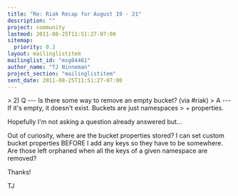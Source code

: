 ```yaml
---
title: "Re: Riak Recap for August 19 - 21"
description: ""
project: community
lastmod: 2011-08-25T11:51:27-07:00
sitemap:
  priority: 0.2
layout: mailinglistitem
mailinglist_id: "msg04461"
author_name: "TJ Ninneman"
project_section: "mailinglistitem"
sent_date: 2011-08-25T11:51:27-07:00
---
```


&gt; 2) Q --- Is there some way to remove an empty bucket? (via #riak)
&gt; A --- If it's empty, it doesn't exist. Buckets are just namespaces
&gt; + properties.

Hopefully I'm not asking a question already answered but...

Out of curiosity, where are the bucket properties stored? I can set custom 
bucket properties BEFORE I add any keys so they have to be somewhere. Are 
those left orphaned when all the keys of a given namespace are removed?

Thanks!

TJ
